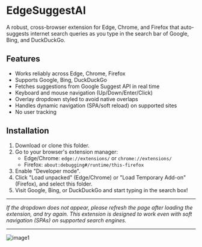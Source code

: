 # EdgeSuggestAI

A robust, cross-browser extension for Edge, Chrome, and Firefox that auto-suggests internet search queries as you type in the search bar of Google, Bing, and DuckDuckGo.

## Features

- Works reliably across Edge, Chrome, Firefox
- Supports Google, Bing, DuckDuckGo
- Fetches suggestions from Google Suggest API in real time
- Keyboard and mouse navigation (Up/Down/Enter/Click)
- Overlay dropdown styled to avoid native overlaps
- Handles dynamic navigation (SPA/soft reload) on supported sites
- No user tracking

## Installation

1. Download or clone this folder.
2. Go to your browser's extension manager:
   - Edge/Chrome: `edge://extensions/` or `chrome://extensions/`
   - Firefox: `about:debugging#/runtime/this-firefox`
3. Enable "Developer mode".
4. Click "Load unpacked" (Edge/Chrome) or "Load Temporary Add-on" (Firefox), and select this folder.
5. Visit Google, Bing, or DuckDuckGo and start typing in the search box!

---

*If the dropdown does not appear, please refresh the page after loading the extension, and try again. This extension is designed to work even with soft navigation (SPAs) on supported search engines.*

---

![image1](image1)